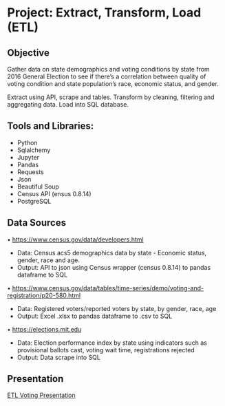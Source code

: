 # Project: Extract, Transform, Load (ETL)

## Objective
Gather data on state demographics and voting conditions by state from 2016 General Election to see if there’s a correlation between quality of voting condition and state population’s race, economic status, and gender.
 
Extract using API, scrape and tables. Transform by cleaning, filtering and aggregating data. Load into SQL database.

## Tools and Libraries:
* Python
* Sqlalchemy
* Jupyter
* Pandas
* Requests
* Json
* Beautiful Soup
* Census API (ensus 0.8.14)
* PostgreSQL 

## Data Sources
•	https://www.census.gov/data/developers.html 
* Data: Census acs5 demographics data by state - Economic status, gender, race and age.
* Output: API to json using Census wrapper (census 0.8.14) to pandas dataframe to SQL

•	https://www.census.gov/data/tables/time-series/demo/voting-and-registration/p20-580.html
* Data: Registered voters/reported voters by state, by gender, race, age
* Output: Excel .xlsx to pandas dataframe to .csv to SQL 

•	https://elections.mit.edu
* Data: Election performance index by state using indicators such as provisional ballots cast, voting wait time, registrations rejected
* Output: Data scrape into SQL

## Presentation
[ETL Voting Presentation](/https://duckduckgo.com)


